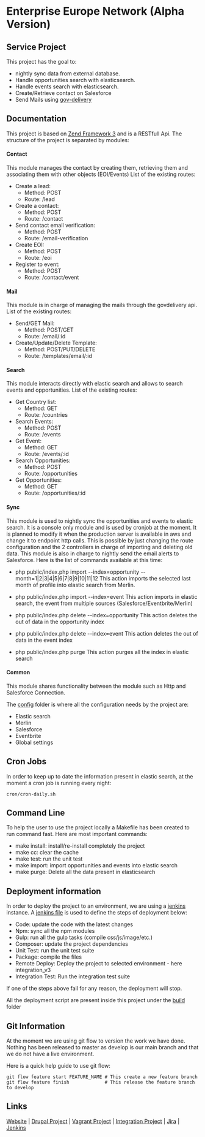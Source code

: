 # Enterprise Europe Network (Alpha Version)

## Service Project

This project has the goal to:
- nightly sync data from external database.
- Handle opportunities search with elasticsearch.
- Handle events search with elasticsearch.
- Create/Retrieve contact on Salesforce
- Send Mails using [gov-delivery][1]

Documentation
-------------

This project is based on [Zend Framework 3][2] and is a RESTfull Api.
The structure of the project is separated by modules:
#### Contact

This module manages the contact by creating them, retrieving them and associating them with other objects (EOI/Events)
List of the existing routes:
- Create a lead:
    - Method: POST
    - Route: /lead
- Create a contact:
    - Method: POST
    - Route: /contact
- Send contact email verification:
    - Method: POST
    - Route: /email-verification
- Create EOI:
    - Method: POST
    - Route: /eoi
- Register to event:
    - Method: POST
    - Route: /contact/event

#### Mail

This module is in charge of managing the mails through the govdelivery api.
List of the existing routes:
- Send/GET Mail:
    - Method: POST/GET
    - Route: /email/:id
- Create/Update/Delete Template:
    - Method: POST/PUT/DELETE
    - Route: /templates/email/:id

#### Search

This module interacts directly with elastic search and allows to search events and opportunities.
List of the existing routes:
- Get Country list:
    - Method: GET
    - Route: /countries
- Search Events:
    - Method: POST
    - Route: /events
- Get Event:
    - Method: GET
    - Route: /events/:id
- Search Opportunities:
    - Method: POST
    - Route: /opportunities
- Get Opportunities:
    - Method: GET
    - Route: /opportunities/:id

#### Sync

This module is used to nightly sync the opportunities and events to elastic search.
It is a console only module and is used by cronjob at the moment.
It is planned to modify it when the production server is available in aws and change it to endpoint http calls.
This is possible by just changing the route configuration and the 2 controllers in charge of importing and deleting old data.
This module is also in charge to nightly send the email alerts to Salesforce.
Here is the list of commands available at this time:
- php public/index.php import --index=opportunity --month=1|2|3|4|5|6|7|8|9|10|11|12
This action imports the selected last month of profile into elastic search from Merlin.

- php public/index.php import --index=event
This action imports in elastic search, the event from multiple sources (Salesforce/Eventbrite/Merlin)

- php public/index.php delete --index=opportunity
This action deletes the out of data in the opportunity index

- php public/index.php delete --index=event
This action deletes the out of data in the event index

- php public/index.php purge
This action purges all the index in elastic search

#### Common

This module shares functionality between the module such as Http and Salesforce Connection.

The [config][11] folder is where all the configuration needs by the project are:
- Elastic search
- Merlin
- Salesforce
- Eventbrite
- Global settings

Cron Jobs
---------

In order to keep up to date the information present in elastic search, at the moment a cron job is running every night:
```
cron/cron-daily.sh
```

Command Line
------------

To help the user to use the project locally a Makefile has been created to run command fast.
Here are most important commands:
- make install: install/re-install completely the project
- make cc: clear the cache
- make test: run the unit test
- make import: import opportunities and events into elastic search
- make purge: Delete all the data present in elasticsearch


Deployment information
----------------------

In order to deploy the project to an environment, we are using a [jenkins][8] instance.
A [jenkins file][9] is used to define the steps of deployment below:
- Code: update the code with the latest changes
- Npm: sync all the npm modules
- Gulp: run all the gulp tasks (compile css/js/image/etc.)
- Composer: update the project dependencies
- Unit Test: run the unit test suite
- Package: compile the files
- Remote Deploy: Deploy the project to selected environment - here integration_v3
- Integration Test: Run the integration test suite

If one of the steps above fail for any reason, the deployment will stop.

All the deployment script are present inside this project under the [build][10] folder

Git Information
---------------

At the moment we are using git flow to version the work we have done.
Nothing has been released to master as develop is our main branch and that we do not have a live environment.

Here is a quick help guide to use git flow:
```
git flow feature start FEATURE_NAME # This create a new feature branch
git flow feature finish             # This release the feature branch to develop
```

Links
-----

[Website][3] |
[Drupal Project][4] | 
[Vagrant Project][5] | 
[Integration Project][6] | 
[Jira][7] | 
[Jenkins][8]

[1]: https://www.govdelivery.co.uk/
[2]: https://framework.zend.com/

[3]: https://een.int.aerian.com
[4]: https://devops.innovateuk.org/code-repository/projects/EEN/repos/een-webapp/browse?at=refs%2Fheads%2Fdevelop
[5]: https://devops.innovateuk.org/code-repository/projects/EEN/repos/een-vagrant/browse?at=refs%2Fheads%2Fdevelop
[6]: https://devops.innovateuk.org/code-repository/projects/EEN/repos/een-integration-tests/browse?at=refs%2Fheads%2Fdevelop
[7]: https://devops.innovateuk.org/issue-tracking/secure/Dashboard.jspa
[8]: https://jenkins.aerian.com/view/een/
[9]: https://devops.innovateuk.org/code-repository/projects/EEN/repos/een-service/browse/Jenkinsfile?at=refs%2Fheads%2Fdevelop
[10]: https://devops.innovateuk.org/code-repository/projects/EEN/repos/een-service/browse/build?at=refs%2Fheads%2Fdevelop
[11]: https://devops.innovateuk.org/code-repository/projects/EEN/repos/een-service/browse/config?at=refs%2Fheads%2Fdevelop
